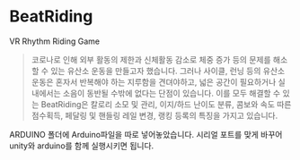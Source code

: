# BeatRiding  
VR Rhythm Riding Game  
> 코로나로 인해 외부 활동의 제한과 신체활동 감소로 체중 증가 등의 문제를 해소할 수 있는 유산소 운동을 만들고자 했습니다. 그러나 사이클, 런닝 등의 유산소 운동은 혼자서 반복해야 하는 지루함을 견뎌야하고, 넓은 공간이 필요하거나 실내에서는 소음이 동반될 수밖에 없다는 단점이 있습니다. 이를 모두 해결할 수 있는 BeatRiding은 칼로리 소모 및 관리, 이지/하드 난이도 분류, 콤보와 속도 따른 점수획득, 페달링 및 핸들링 레일 변경, 랭킹 등록의 특징을 가지고 있습니다.

ARDUINO 폴더에 Arduino파일을 따로 넣어놓았습니다.
시리얼 포트를 맞게 바꾸어 unity와 arduino를 함께 실행시키면 됩니다.
